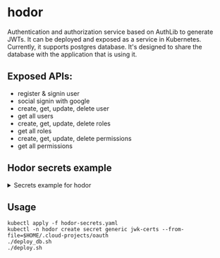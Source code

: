 # hodor
Authentication and authorization service based on AuthLib to generate JWTs.
It can be deployed and exposed as a service in Kubernetes. Currently, it supports postgres 
database. It's designed to share the database with the application that is using it.

## Exposed APIs:
* register & signin user
* social signin with google
* create, get, update, delete user
* get all users
* create, get, update, delete roles
* get all roles
* create, get, update, delete permissions
* get all permissions

## Hodor secrets example
<details>
  <summary>Secrets example for hodor </summary>

````
apiVersion: v1
kind: Secret
metadata:
  name: hodor
  namespace: dev
type: Opaque
stringData:
  aurora-host: "postgres-postgresql.dev.svc.cluster.local"
  aurora-database: "hodor"
  root-url: "http://hodor.dev.svc.cluster.local"
  aurora-user: "postgres"
  aurora-port: "5432"
  admin-user: admin
  admin-password: <admin_password>
  guest-user: guest
  guest-password: <guest_password>
  jwk-public-key-path: "/jwk/certs/public.key"
  jwk_private_key_path: "/jwk/certs/private.key"
  google-client-id: "<google_client_id>"
  google-client-secret: "<google_client_secret>"

````
</details>

## Usage
````
kubectl apply -f hodor-secrets.yaml 
kubectl -n hodor create secret generic jwk-certs --from-file=$HOME/.cloud-projects/oauth
./deploy_db.sh
./deploy.sh
````